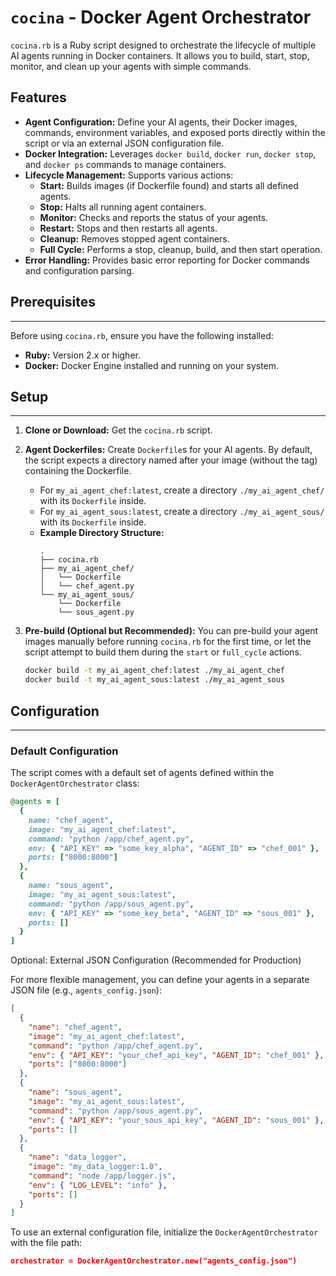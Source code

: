 # `cocina` - Docker Agent Orchestrator

`cocina.rb` is a Ruby script designed to orchestrate the lifecycle of multiple AI agents running in Docker containers. It allows you to build, start, stop, monitor, and clean up your agents with simple commands.

## Features

* **Agent Configuration:** Define your AI agents, their Docker images, commands, environment variables, and exposed ports directly within the script or via an external JSON configuration file.
* **Docker Integration:** Leverages `docker build`, `docker run`, `docker stop`, and `docker ps` commands to manage containers.
* **Lifecycle Management:** Supports various actions:
    * **Start:** Builds images (if Dockerfile found) and starts all defined agents.
    * **Stop:** Halts all running agent containers.
    * **Monitor:** Checks and reports the status of your agents.
    * **Restart:** Stops and then restarts all agents.
    * **Cleanup:** Removes stopped agent containers.
    * **Full Cycle:** Performs a stop, cleanup, build, and then start operation.
* **Error Handling:** Provides basic error reporting for Docker commands and configuration parsing.

## Prerequisites

---

Before using `cocina.rb`, ensure you have the following installed:

* **Ruby:** Version 2.x or higher.
* **Docker:** Docker Engine installed and running on your system.

## Setup

---

1.  **Clone or Download:** Get the `cocina.rb` script.
2.  **Agent Dockerfiles:** Create `Dockerfile`s for your AI agents. By default, the script expects a directory named after your image (without the tag) containing the Dockerfile.
    * For `my_ai_agent_chef:latest`, create a directory `./my_ai_agent_chef/` with its `Dockerfile` inside.
    * For `my_ai_agent_sous:latest`, create a directory `./my_ai_agent_sous/` with its `Dockerfile` inside.
    * **Example Directory Structure:**
        ```
        .
        ├── cocina.rb
        ├── my_ai_agent_chef/
        │   └── Dockerfile
        │   └── chef_agent.py
        └── my_ai_agent_sous/
            └── Dockerfile
            └── sous_agent.py
        ```
3.  **Pre-build (Optional but Recommended):** You can pre-build your agent images manually before running `cocina.rb` for the first time, or let the script attempt to build them during the `start` or `full_cycle` actions.

    ```bash
    docker build -t my_ai_agent_chef:latest ./my_ai_agent_chef
    docker build -t my_ai_agent_sous:latest ./my_ai_agent_sous
    ```

## Configuration

---

### Default Configuration

The script comes with a default set of agents defined within the `DockerAgentOrchestrator` class:

```ruby
@agents = [
  {
    name: "chef_agent",
    image: "my_ai_agent_chef:latest",
    command: "python /app/chef_agent.py",
    env: { "API_KEY" => "some_key_alpha", "AGENT_ID" => "chef_001" },
    ports: ["8000:8000"]
  },
  {
    name: "sous_agent",
    image: "my_ai_agent_sous:latest",
    command: "python /app/sous_agent.py",
    env: { "API_KEY" => "some_key_beta", "AGENT_ID" => "sous_001" },
    ports: []
  }
]
```

Optional: External JSON Configuration (Recommended for Production)

For more flexible management, you can define your agents in a separate JSON file (e.g., `agents_config.json`):
```json
[
  {
    "name": "chef_agent",
    "image": "my_ai_agent_chef:latest",
    "command": "python /app/chef_agent.py",
    "env": { "API_KEY": "your_chef_api_key", "AGENT_ID": "chef_001" },
    "ports": ["8000:8000"]
  },
  {
    "name": "sous_agent",
    "image": "my_ai_agent_sous:latest",
    "command": "python /app/sous_agent.py",
    "env": { "API_KEY": "your_sous_api_key", "AGENT_ID": "sous_001" },
    "ports": []
  },
  {
    "name": "data_logger",
    "image": "my_data_logger:1.0",
    "command": "node /app/logger.js",
    "env": { "LOG_LEVEL": "info" },
    "ports": []
  }
]

```

To use an external configuration file, initialize the `DockerAgentOrchestrator` with the file path:
```json
orchestrator = DockerAgentOrchestrator.new("agents_config.json")
```
